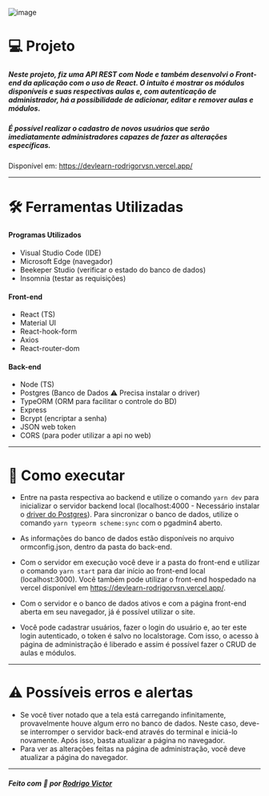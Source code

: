 ![image](https://user-images.githubusercontent.com/75763403/124519794-c5632300-ddc0-11eb-86d9-963e36520045.png)


# 💻 Projeto

##### Neste projeto, fiz uma API REST com Node e também desenvolvi o Front-end da aplicação com o uso de React. O intuíto é mostrar os módulos disponíveis e suas respectivas aulas e, com autenticação de administrador, há a possibilidade de adicionar, editar e remover aulas e módulos.

##### É possível realizar o cadastro de novos usuários que serão imediatamente administradores capazes de fazer as alterações específicas.

Disponível em: https://devlearn-rodrigorvsn.vercel.app/

---

# 🛠 Ferramentas Utilizadas

#### Programas Utilizados

- Visual Studio Code (IDE)
- Microsoft Edge (navegador)
- Beekeper Studio (verificar o estado do banco de dados)
- Insomnia (testar as requisições)

#### Front-end

- React (TS)
- Material UI
- React-hook-form
- Axios
- React-router-dom

#### Back-end

- Node (TS)
- Postgres (Banco de Dados ⚠️ Precisa instalar o driver)
- TypeORM (ORM para facilitar o controle do BD)
- Express
- Bcrypt (encriptar a senha)
- JSON web token
- CORS (para poder utilizar a api no web)

---

# 🚀 Como executar

- Entre na pasta respectiva ao backend e utilize o comando `yarn dev` para inicializar o servidor backend local (localhost:4000 - Necessário instalar o <a href="https://www.postgresql.org/">driver do Postgres</a>). Para sincronizar o banco de dados, utilize o comando `yarn typeorm scheme:sync` com o pgadmin4 aberto.

- As informações do banco de dados estão disponíveis no arquivo ormconfig.json, dentro da pasta do back-end.

- Com o servidor em execução você deve ir a pasta do front-end e utilizar o comando `yarn start` para dar início ao front-end local (localhost:3000). Você também pode utilizar o front-end hospedado na vercel disponível em https://devlearn-rodrigorvsn.vercel.app/.

- Com o servidor e o banco de dados ativos e com a página front-end aberta em seu navegador, já é possível utilizar o site.

- Você pode cadastrar usuários, fazer o login do usuário e, ao ter este login autenticado, o token é salvo no localstorage. Com isso, o acesso à página de administração é liberado e assim é possível fazer o CRUD de aulas e módulos.

---

# ⚠️ Possíveis erros e alertas

- Se você tiver notado que a tela está carregando infinitamente, provavelmente houve algum erro no banco de dados. Neste caso, deve-se interromper o servidor back-end através do terminal e iniciá-lo novamente. Após isso, basta atualizar a página no navegador.
- Para ver as alterações feitas na página de administração, você deve atualizar a página do navegador.

---

##### Feito com 💓 por <a href="https://www.linkedin.com/in/rodrigovictorrvsn/">Rodrigo Victor</a>
